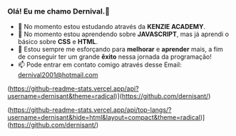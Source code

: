 ### Olá! Eu me chamo Dernival.👋

- 🔭 No momento estou estudando através da <strong>KENZIE ACADEMY</strong>.
- 🌱 No momento estou aprendendo sobre <strong>JAVASCRIPT</strong>, mas já aprendi o básico sobre <strong>CSS</strong> e <strong>HTML</strong>.
- 👯 Estou sempre me esforçando para <strong>melhorar</strong> e <strong>aprender</strong> mais, a fim de conseguir ter um grande <strong>êxito</strong> nessa jornada da programação!
- 📫 Pode entrar em contato comigo através desse Email: dernival2001@hotmail.com


(https://github-readme-stats.vercel.app/api?username=dernisant&theme=radical)](https://github.com/dernisant/)

(https://github-readme-stats.vercel.app/api/top-langs/?username=dernisant&hide=html&layout=compact&theme=radical)](https://github.com/dernisant/)
